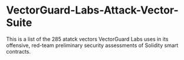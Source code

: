 # VectorGuard-Labs-Attack-Vector-Suite
This is a list of the 285 atatck vectors VectorGuard Labs uses in its offensive, red-team preliminary security assessments of Solidity smart contracts.
